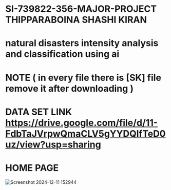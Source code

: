 # SI-739822-356-MAJOR-PROJECT THIPPARABOINA SHASHI KIRAN
# natural disasters intensity analysis and classification using ai
# NOTE ( in every file there is [SK] file remove it after downloading )
# DATA SET LINK https://drive.google.com/file/d/11-FdbTaJVrpwQmaCLV5gYYDQlfTeD0uz/view?usp=sharing
# HOME PAGE
![Screenshot 2024-12-11 152944](https://github.com/user-attachments/assets/0fd9cc31-5f4a-4192-a4b2-010c8914d051)
